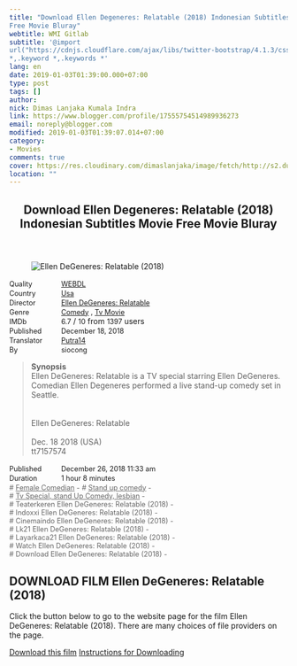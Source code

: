 ```yaml
---
title: "Download Ellen Degeneres: Relatable (2018) Indonesian Subtitles Movie
Free Movie Bluray"
webtitle: WMI Gitlab
subtitle: '@import
url("https://cdnjs.cloudflare.com/ajax/libs/twitter-bootstrap/4.1.3/css/bootstrap.min.css");  .content
*,.keyword *,.keywords *'
lang: en
date: 2019-01-03T01:39:00.000+07:00
type: post
tags: []
author:
nick: Dimas Lanjaka Kumala Indra
link: https://www.blogger.com/profile/17555754514989936273
email: noreply@blogger.com
modified: 2019-01-03T01:39:07.014+07:00
category:
- Movies
comments: true
cover: https://res.cloudinary.com/dimaslanjaka/image/fetch/http://s2.dunia21.net/wp-content/uploads/2018/12/film-ellen-degeneres-relatable-2018-lk21.jpg
location: ""
---
```


<div>  <style>  @import url("https://cdnjs.cloudflare.com/ajax/libs/twitter-bootstrap/4.1.3/css/bootstrap.min.css");  .content *,.keyword *,.keywords * { max-width:100%}  .keywords h3 { margin-right: 15px; color: #666 }   .keywords h3::before { content: "#"; }  .keywords h3::after { content: "-"; }  .content h3 { display: inline-block; }  .keywords h3 { display: block }  .content-wrapper {          position: relative      }      .content-wrapper::before {          background: -moz-linear-gradient(top, rgba(255, 255, 255, 0) 0, rgba(255, 255, 255, 1) 100%);          background: -webkit-linear-gradient(top, rgba(255, 255, 255, 0) 0, rgba(255, 255, 255, 1) 100%);          background: linear-gradient(to bottom, rgba(255, 255, 255, 0) 0, rgba(255, 255, 255, 1) 100%);          filter: progid: DXImageTransform.Microsoft.gradient(startColorstr='#00ffffff', endColorstr='#ffffff', GradientType=0);          bottom: 0;          left: 0;          position: absolute;          width: 100%;          color: #fff;          height: 50px;          /*content: '';*/          /*z-index: 3*/      }      .keywords h3 a {          color: #666      }      .content {          position: relative      }      .content h2,      .content h3 {          font-style: normal;          display: inline-block;          font-weight: 400;          margin: 0;          padding: 0;          font-size: 90%      }      .content-media,      .show-more {          font-size: 80%      }      .content h2 {          width: 90px      }      .content-poster {          margin-bottom: 10px      }  </style>  <article class="post"><header class="post-header"><h1 for="title"> <span class="notranslate">Download Ellen Degeneres: Relatable (2018) Indonesian Subtitles Movie Free Movie Bluray</span> </h1> </header><div class="content-wrapper" id="movie-detail"><div class="row toggle-more">  <div class="col-xs-2 content-poster"><figure><img src="https://res.cloudinary.com/dimaslanjaka/image/fetch/http://s2.dunia21.net/wp-content/uploads/2018/12/film-ellen-degeneres-relatable-2018-lk21.jpg" alt="Ellen DeGeneres: Relatable (2018)" title="Watch Ellen DeGeneres: Relatable (2018) Indonesian Subtitles Streaming Movie Download Free Online" class="img-thumbnail"></figure></div>  <div class="col-xs-10 content">  <div>  <h2> <span class="notranslate">Quality</span> </h2> <h3> <span class="notranslate"><a href="http://web-manajemen.blogspot.com/p/search.html?q=quality%20webdl" title="List of the latest and most complete films of WEBDL quality">WEBDL</a></span> </h3> </div>  <div>  <h2> <span class="notranslate">Country</span> </h2> <h3> <span class="notranslate"><a href="http://web-manajemen.blogspot.com/p/search.html?q=country%20usa" title="List of the latest and most complete films made in the USA">Usa</a></span> </h3> </div>  <div>  <h2> <span class="notranslate">Director</span> </h2> <h3> <span class="notranslate"><a href="http://web-manajemen.blogspot.com/p/search.html?q=director%20ellen%20degeneres%20relatable">Ellen DeGeneres: Relatable</a></span> </h3> </div>  <div>  <h2> <span class="notranslate">Genre</span> </h2> <h3> <span class="notranslate"><a href="http://web-manajemen.blogspot.com/p/search.html?q=genre%20comedy" title="List of the latest and most complete Genres films">Comedy</a> , <a href="http://web-manajemen.blogspot.com/p/search.html?q=genre%20tv%20movie" title="List of the latest and most complete Genres films">Tv Movie</a></span> </h3> </div>  <div>  <h2> <span class="notranslate">IMDb</span> </h2> <h3> <span class="notranslate">6.7</span> </h3> <span class="notranslate">/</span> <h3> <span class="notranslate">10</span> </h3> <span class="notranslate">from</span> <h3> <span class="notranslate">1397</span> </h3> <span class="notranslate">users</span> </div> <div>  <h2> <span class="notranslate">Published</span> </h2> <h3> <span class="notranslate">December 18, 2018</span> </h3> </div>  <div>  <h2> <span class="notranslate">Translator</span> </h2> <h3> <span class="notranslate"><a href="http://web-manajemen.blogspot.com/p/search.html?q=translator%20putra14">Putra14</a></span> </h3> </div>  <div>  <h2> <span class="notranslate">By</span> </h2> <h3> <span class="notranslate">siocong</span> </h3> </div>  <blockquote> <span class="notranslate"><strong>Synopsis</strong></span> <br><span class="notranslate">Ellen DeGeneres: Relatable is a TV special starring Ellen DeGeneres.</span> <span class="notranslate">Comedian Ellen Degeneres performed a live stand-up comedy set in Seattle.</span> <br><br><span><br></span> <span class="notranslate"><span>Ellen DeGeneres: Relatable</span></span> <span><br><br></span> <span class="notranslate"><span>Dec. 18 2018 (USA)</span></span> <span><br></span> <span class="notranslate"><span>tt7157574</span></span> </blockquote> <div>  <h2> <span class="notranslate">Published</span> </h2> <h3> <span class="notranslate">December 26, 2018 11:33 am</span> </h3> </div>  <div>  <h2> <span class="notranslate">Duration</span> </h2> <h3> <span class="notranslate">1 hour 8 minutes</span> </h3> </div>  <div class="keywords">  <h3> <span class="notranslate"><a href="http://web-manajemen.blogspot.com/p/search.html?q=tag%20female%20comedian">Female Comedian</a></span> </h3> <h3> <span class="notranslate"><a href="http://web-manajemen.blogspot.com/p/search.html?q=tag%20stand%20up%20comedy">Stand up comedy</a></span> </h3> <h3> <span class="notranslate"><a href="http://web-manajemen.blogspot.com/p/search.html?q=tag%20tv%20specialstand%20up%20comedylesbian">Tv Special, stand Up Comedy, lesbian</a></span> </h3> <h3> <span class="notranslate">Teaterkeren Ellen DeGeneres: Relatable (2018)</span> </h3> <h3> <span class="notranslate">Indoxxi Ellen DeGeneres: Relatable (2018)</span> </h3> <h3> <span class="notranslate">Cinemaindo Ellen DeGeneres: Relatable (2018)</span> </h3> <h3> <span class="notranslate">Lk21 Ellen DeGeneres: Relatable (2018)</span> </h3> <h3> <span class="notranslate">Layarkaca21 Ellen DeGeneres: Relatable (2018)</span> </h3> <h3> <span class="notranslate">Watch Ellen DeGeneres: Relatable (2018)</span> </h3> <h3> <span class="notranslate">Download Ellen DeGeneres: Relatable (2018)</span> </h3> </div>  </div>  </div></div></article><div class="download-movie" id="download-movie">  <h2> <span class="notranslate">DOWNLOAD FILM Ellen DeGeneres: Relatable (2018)</span> </h2> <p> <span class="notranslate">Click the button below to go to the website page for the film Ellen DeGeneres: Relatable (2018).</span> <span class="notranslate">There are many choices of file providers on the page.</span> </p> <a href="http://dl.layarkaca21.vip/get/ellen-degeneres-relatable-2018" target="_blank" class="btn btn-success" rel="noopener noreferer nofollow"><i class="fa-download"></i></a> <span class="notranslate"><a href="http://dl.layarkaca21.vip/get/ellen-degeneres-relatable-2018" target="_blank" class="btn btn-success" rel="noopener noreferer nofollow">Download this film</a></span> <a href="http://web-manajemen.blogspot.com/p/search.html?q=petunjuk%20cara%20download%20film" target="_blank" class="btn btn-default"><i class="fa-info-circled"></i></a> <span class="notranslate"><a href="http://web-manajemen.blogspot.com/p/search.html?q=petunjuk%20cara%20download%20film" target="_blank" class="btn btn-default">Instructions for Downloading</a></span> </div> </div>  <script src="https://codepen.io/dimaslanjaka/pen/aQRrbR.js"></script>  